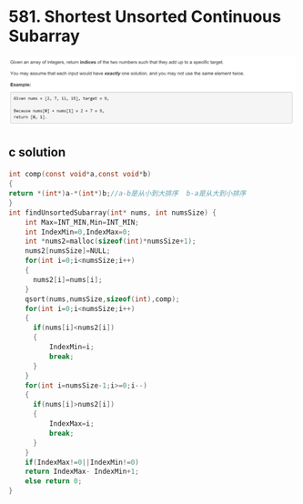 # 581. Shortest Unsorted Continuous Subarray
<img src="https://github.com/vampire1996/-leetcode/blob/master/Problems/1-100/1.TwoSum/problem.png "/>

## c solution
```c
int comp(const void*a,const void*b)
{
return *(int*)a-*(int*)b;//a-b是从小到大排序  b-a是从大到小排序
}
int findUnsortedSubarray(int* nums, int numsSize) {
    int Max=INT_MIN,Min=INT_MIN;
    int IndexMin=0,IndexMax=0;
    int *nums2=malloc(sizeof(int)*numsSize+1);
    nums2[numsSize]=NULL;
    for(int i=0;i<numsSize;i++)
    {
      nums2[i]=nums[i];  
    }
    qsort(nums,numsSize,sizeof(int),comp);
    for(int i=0;i<numsSize;i++)
    {
      if(nums[i]<nums2[i]) 
      {
          IndexMin=i;
          break;
      }
    }
    for(int i=numsSize-1;i>=0;i--)
    {
      if(nums[i]>nums2[i]) 
      {
          IndexMax=i;
          break;
      }
    }
    if(IndexMax!=0||IndexMin!=0)
    return IndexMax- IndexMin+1;
    else return 0;
}
```
